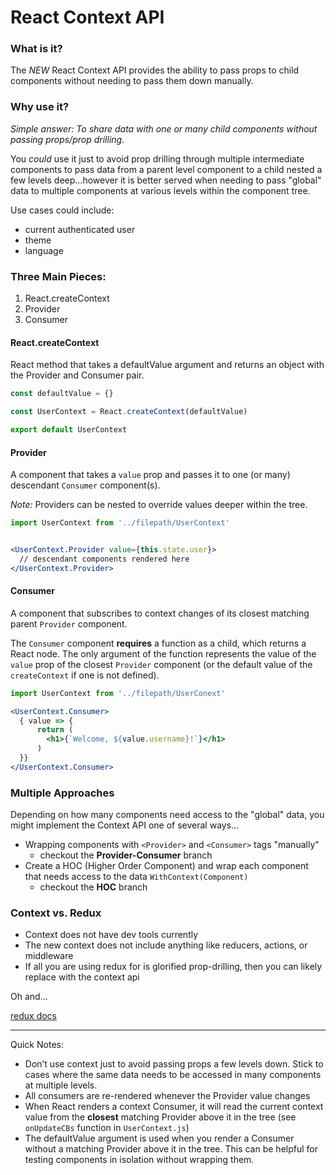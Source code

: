 # React Context API

### What is it?

The *NEW* React Context API provides the ability to pass props to child components without needing to pass them down manually. 

### Why use it?

_Simple answer: To share data with one or many child components without passing props/prop drilling._

You _could_ use it just to avoid prop drilling through multiple intermediate components to pass data from a parent level component to a child nested a few levels deep...however it is better served when needing to pass "global" data to multiple components at various levels within the component tree. 

Use cases could include:
* current authenticated user
* theme
* language

### Three Main Pieces:
1. React.createContext
2. Provider
3. Consumer

#### React.createContext

React method that takes a defaultValue argument and returns an object with the Provider and Consumer pair.

```jsx
const defaultValue = {}

const UserContext = React.createContext(defaultValue)

export default UserContext
```

#### Provider

A component that takes a `value` prop and passes it to one (or many) descendant `Consumer` component(s).

_Note:_ Providers can be nested to override values deeper within the tree.

```jsx
import UserContext from '../filepath/UserContext'


<UserContext.Provider value={this.state.user}>
  // descendant components rendered here
</UserContext.Provider>
```

#### Consumer 

A component that subscribes to context changes of its closest matching parent `Provider` component.

The `Consumer` component **requires** a function as a child, which returns a React node. The only argument of the function represents the value of the `value` prop of the closest `Provider` component (or the default value of the `createContext` if one is not defined).

```jsx
import UserContext from '../filepath/UserConext'

<UserContext.Consumer>
  { value => {
      return (
        <h1>{`Welcome, ${value.username}!`}</h1>
      )
  }}
</UserContext.Consumer>
```

### Multiple Approaches

Depending on how many components need access to the "global" data, you might implement the Context API one of several ways...

* Wrapping components with `<Provider>` and `<Consumer>` tags "manually"
  * checkout the **Provider-Consumer** branch
* Create a HOC (Higher Order Component) and wrap each component that needs access to the data `WithContext(Component)`
  * checkout the **HOC** branch


### Context vs. Redux
* Context does not have dev tools currently
* The new context does not include anything like reducers, actions, or middleware
* If all you are using redux for is glorified prop-drilling, then you can likely replace with the context api

Oh and...

[redux docs](https://redux.js.org/basics/usage-with-react#passing-the-store)

---
Quick Notes:
* Don’t use context just to avoid passing props a few levels down. Stick to cases where the same data needs to be accessed in many components at multiple levels.
* All consumers are re-rendered whenever the Provider value changes
* When React renders a context Consumer, it will read the current context value from the **closest** matching Provider above it in the tree (see `onUpdateCBs` function in `UserContext.js`)
* The defaultValue argument is used when you render a Consumer without a matching Provider above it in the tree. This can be helpful for testing components in isolation without wrapping them.

